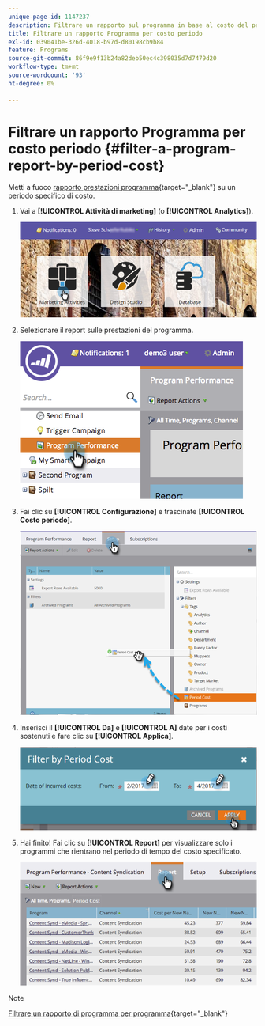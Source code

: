 ```yaml
---
unique-page-id: 1147237
description: Filtrare un rapporto sul programma in base al costo del periodo - Documentazione Marketo - Documentazione del prodotto
title: Filtrare un rapporto Programma per costo periodo
exl-id: 039041be-326d-4018-b97d-d80198cb9b84
feature: Programs
source-git-commit: 86f9e9f13b24a82deb50ec4c398035d7d7479d20
workflow-type: tm+mt
source-wordcount: '93'
ht-degree: 0%

---
```


# Filtrare un rapporto Programma per costo periodo {#filter-a-program-report-by-period-cost}

Metti a fuoco [rapporto prestazioni programma](/help/marketo/product-docs/core-marketo-concepts/programs/program-performance-report/create-a-program-performance-report.md){target="_blank"} su un periodo specifico di costo.

1. Vai a **[!UICONTROL Attività di marketing]** (o **[!UICONTROL Analytics]**).

   ![](assets/login-marketing-activities-1.png)

1. Selezionare il report sulle prestazioni del programma.

   ![](assets/image2014-9-23-16-3a22-3a52.png)

1. Fai clic su **[!UICONTROL Configurazione]** e trascinate **[!UICONTROL Costo periodo]**.

   ![](assets/lm-86194-1.png)

1. Inserisci il **[!UICONTROL Da]** e **[!UICONTROL A]** date per i costi sostenuti e fare clic su **[!UICONTROL Applica]**.

   ![](assets/lm-86194-2a-hands.png)

1. Hai finito! Fai clic su **[!UICONTROL Report]** per visualizzare solo i programmi che rientrano nel periodo di tempo del costo specificato.

   ![](assets/lm-86194-report-tab.png)

>[!NOTE]
>
>[Filtrare un rapporto di programma per programma](/help/marketo/product-docs/core-marketo-concepts/programs/program-performance-report/filter-a-program-report-by-program.md){target="_blank"}
